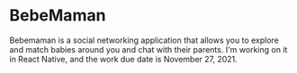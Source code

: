 # BebeMaman

Bebemaman is a social networking application that allows you to explore and match babies around you and chat with their parents.
I'm working on it in React Native, and the work due date is November 27, 2021.
